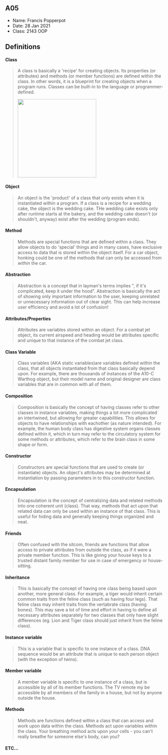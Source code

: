 ## A05

- Name: Francis Popperpot
- Date: 28 Jan 2021
- Class: 2143 OOP

## Definitions

#### Class

> A class is basically a 'recipe' for creating objects. Its properties (or attributes) and methods (or member functions) are defined within the class. In other words, it is a blueprint for creating objects when a program runs. Classes can be built-in to the language or programmer-defined.
> 
><img src="https://ds055uzetaobb.cloudfront.net/image_optimizer/722c82aff075a14313be7fa7463f7fedad151a0a.png" width=250>


#### Object
> An object is the 'product' of a class that only exists when it is instantiated within a program. If a class is a recipe for a wedding cake, the object is the wedding cake. THe wedding cake exists only after runtime starts at the bakery, and the wedding cake doesn't (or shouldn't, anyway) exist after the wedding (program ends).

#### Method
> Methods are special functions that are defined within a class. They allow objects to do 'special' things and in many cases, have exclusive access to data that is stored within the object itself. For a car object, honking could be one of the methods that can only be accessed from *within* the car. 

#### Abstraction
> Abstraction is a concept that in layman's terms implies ", if it's complicated, keep it under the hood". Abstraction is basically the act of showing only important information to the user, keeping unrelated or unnecessary information out of clear sight. This can help increase user efficiency and avoid a lot of confusion!

#### Attributes/Properties
> Attributes are variables stored within an object. For a combat jet object, its current airspeed and heading would be attributes specific and unique to that instance of the combat jet class.

#### Class Variable
> Class variables (AKA static variables)are variables defined within the class, that all objects instantiated from that class basically depend upon. For example, there are thousands of instances of the A10-C Warthog object, but their model name and original designer are class variables that are in common with all of them.

#### Composition
> Composition is basically the concept of having classes refer to other classes in instance variables, making things a lot more complicated an intertwined, but allowing for greater capabilities. This allows for objects to have relationships with eachother (as nature intended). For example, the human body class has digestive system organs classes defined within it, which in turn may refer to the circulatory system for some methods or attributes, which refer to the brain class in some shape or form.

#### Constructor
> Constructors are special functions that are used to create (or instantiate) objects. An object's attributes may be determined at instantiation by passing parameters in to this constructor function.

#### Encapsulation
> Encapsulation is the concept of centralizing data and related methods into one coherent unit (class). That way, methods that act upon that related data can only be used within an instance of that class. This is useful for hiding data and generally keeping things organized and neat.

#### Friends
> Often confused with the sitcom, friends are functions that allow access to private attributes from outside the class, as if it were a private member function. This is like giving your house keys to a trusted distant family member for use in case of emergency or house-sitting.

#### Inheritance
> This is basically the concept of having one class being based upon another, more general class. For example, a tiger would inherit certain common traits from the feline class (such as having four legs). That feline class may inherit traits from the vertabrate class (having bones). This may save a lot of time and effort in having to define all necessary attributes separately for two classes that only have slight differences (eg. Lion and Tiger class should just inherit from the feline class).

#### Instance variable
> This is a variable that is specific to one instance of a class. DNA sequence would be an attribute that is unique to each person object (with the exception of twins).

#### Member variable
> A member variable is specific to one instance of a class, but is accessible by all of its member functions. The TV remote my be accessible by all members of the family in a house, but not by anyone outside the house.

#### Methods
> Methods are functions defined within a class that can access and work upon data within the class. Methods act upon variables within the class. Your breathing method acts upon *your* cells - you can't really breathe for someone else's body, can you?



#### ETC...
